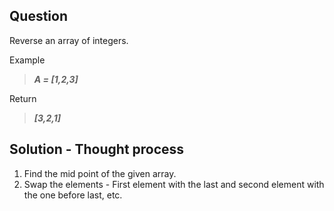 ## Question
Reverse an array of integers.

Example<br>
>***A = [1,2,3]***

Return<br>
>***[3,2,1]***
  
## Solution - Thought process
1. Find the mid point of the given array.
2. Swap the elements - First element with the last and second element with the one before last, etc.
